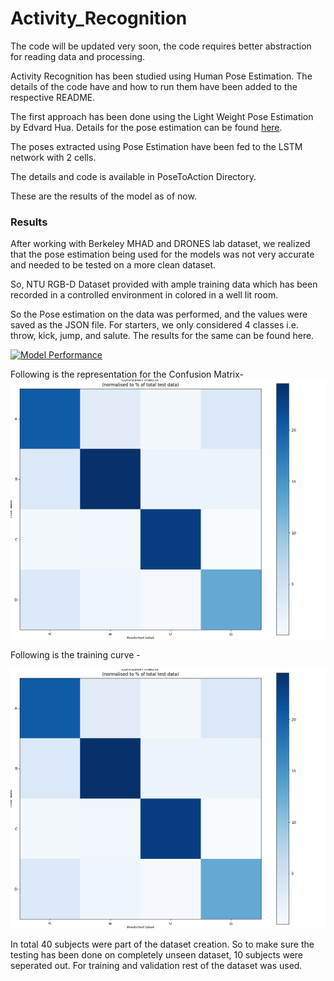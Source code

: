 # Activity_Recognition


The code will be updated very soon, the code requires better abstraction for reading data and processing.

Activity Recognition has been studied using Human Pose Estimation. The details of the code have and how to run them have been
added to the respective README.

The first approach has been done using the Light Weight Pose Estimation by Edvard Hua. Details
for the pose estimation can be found [here](https://github.com/yash21saraf/ActivityRecognition/tree/master/src).

The poses extracted using Pose Estimation have been fed to the LSTM network with 2 cells. 

The details and code is available in PoseToAction Directory. 

These are the results of the model as of now. 


### Results

After working with Berkeley MHAD and DRONES lab dataset, we realized that the pose estimation being used
for the models was not very accurate and needed to be tested on a more clean dataset. 

So, NTU RGB-D Dataset provided with ample training data which has been recorded in a controlled environment in colored in 
a well lit room. 

So the Pose estimation on the data was performed, and the values were saved as the JSON file. For starters, we 
only considered 4 classes i.e. throw, kick, jump, and salute. The results for the same can be found here. 

[![Model Performance](https://youtu.be/tCYAVXMYee0/0.jpg)](https://youtu.be/tCYAVXMYee0)


Following is the representation for the Confusion Matrix- 
![image](https://github.com/yash21saraf/ActivityRecognition/blob/master/images/NTUConfusion.png)

Following is the training curve - 

![image](https://github.com/yash21saraf/ActivityRecognition/blob/master/images/NTUConfusion.png)

In total 40 subjects were part of the dataset creation. So to make sure the testing has been done on completely unseen dataset,
10 subjects were seperated out. For training and validation rest of the dataset was used. 
